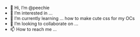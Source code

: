- 👋 Hi, I’m @peechie
- 👀 I’m interested in ...
- 🌱 I’m currently learning ... how to make cute css for my OCs
- 💞️ I’m looking to collaborate on ...
- 📫 How to reach me ...

<!---
peechie/peechie is a ✨ special ✨ repository because its `README.md` (this file) appears on your GitHub profile.
You can click the Preview link to take a look at your changes.
--->
